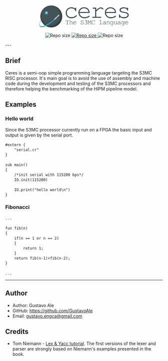 <p align="center">
  <img src="assets/logo.png" height="70" alt="Ceres - The S3MC language">
</p>

<p align="center">
    <img src="https://img.shields.io/github/repo-size/gustavoale/ceres-lang?style=for-the-badge" style="max-width:100%;" alt="Repo size">
    <a href="/LICENCE">
        <img src="https://img.shields.io/github/license/gustavoale/ceres-lang?style=for-the-badge" style="max-width:100%;" alt="Repo size">
    </a>
    <img src="https://img.shields.io/github/last-commit/gustavoale/ceres-lang?style=for-the-badge" style="max-width:100%;" alt="Repo size">
</p>
---


## Brief
Ceres is a semi-oop simple programming language targeting the S3MC RISC 
processor. It's main goal is to avoid the use of assembly and machine code 
during the development and testing of the S3MC processors and therefore helping 
the benchmarking of the HIPM pipeline model. 

## Examples
### Hello world 
Since the S3MC processor currently run on a FPGA the basic input and output is 
given by the serial port.
```
#extern {
    "serial.cr"
}

sub main()
{
    /*init serial with 115200 bps*/
    IO.init(115200)

    IO.print("hello world\n")
}
```


### Fibonacci
```
...

fun fib(n)
{
    if(n == 1 or n == 2)
    {
        return 1;
    }
    return fib(n-1)+fib(n-2);
}

...
```

---
## Author

* Author: Gustavo Ale
* GitHub: https://github.com/GustavoAle
* Email: gustavo.engca@gmail.com

## Credits

* Tom Niemann - [Lex & Yacc tutorial](https://www.epaperpress.com/lexandyacc/). 
The first versions of the lexer and parser are strongly based on Niemann's 
examples presented in the book.
